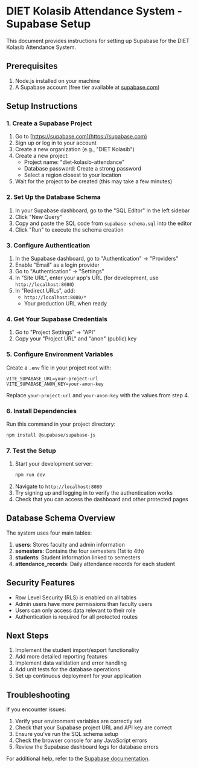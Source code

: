 # DIET Kolasib Attendance System - Supabase Setup

This document provides instructions for setting up Supabase for the DIET Kolasib Attendance System.

## Prerequisites

1. Node.js installed on your machine
2. A Supabase account (free tier available at [supabase.com](https://supabase.com))

## Setup Instructions

### 1. Create a Supabase Project

1. Go to [https://supabase.com](https://supabase.com)
2. Sign up or log in to your account
3. Create a new organization (e.g., "DIET Kolasib")
4. Create a new project:
   - Project name: "diet-kolasib-attendance"
   - Database password: Create a strong password
   - Select a region closest to your location
5. Wait for the project to be created (this may take a few minutes)

### 2. Set Up the Database Schema

1. In your Supabase dashboard, go to the "SQL Editor" in the left sidebar
2. Click "New Query"
3. Copy and paste the SQL code from `supabase-schema.sql` into the editor
4. Click "Run" to execute the schema creation

### 3. Configure Authentication

1. In the Supabase dashboard, go to "Authentication" → "Providers"
2. Enable "Email" as a login provider
3. Go to "Authentication" → "Settings"
4. In "Site URL", enter your app's URL (for development, use `http://localhost:8080`)
5. In "Redirect URLs", add:
   - `http://localhost:8080/*`
   - Your production URL when ready

### 4. Get Your Supabase Credentials

1. Go to "Project Settings" → "API"
2. Copy your "Project URL" and "anon" (public) key

### 5. Configure Environment Variables

Create a `.env` file in your project root with:

```
VITE_SUPABASE_URL=your-project-url
VITE_SUPABASE_ANON_KEY=your-anon-key
```

Replace `your-project-url` and `your-anon-key` with the values from step 4.

### 6. Install Dependencies

Run this command in your project directory:

```bash
npm install @supabase/supabase-js
```

### 7. Test the Setup

1. Start your development server:
   ```bash
   npm run dev
   ```
2. Navigate to `http://localhost:8080`
3. Try signing up and logging in to verify the authentication works
4. Check that you can access the dashboard and other protected pages

## Database Schema Overview

The system uses four main tables:

1. **users**: Stores faculty and admin information
2. **semesters**: Contains the four semesters (1st to 4th)
3. **students**: Student information linked to semesters
4. **attendance_records**: Daily attendance records for each student

## Security Features

- Row Level Security (RLS) is enabled on all tables
- Admin users have more permissions than faculty users
- Users can only access data relevant to their role
- Authentication is required for all protected routes

## Next Steps

1. Implement the student import/export functionality
2. Add more detailed reporting features
3. Implement data validation and error handling
4. Add unit tests for the database operations
5. Set up continuous deployment for your application

## Troubleshooting

If you encounter issues:

1. Verify your environment variables are correctly set
2. Check that your Supabase project URL and API key are correct
3. Ensure you've run the SQL schema setup
4. Check the browser console for any JavaScript errors
5. Review the Supabase dashboard logs for database errors

For additional help, refer to the [Supabase documentation](https://supabase.com/docs).